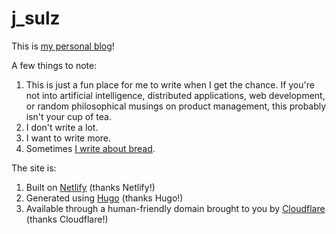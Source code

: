 # j_sulz

This is [my personal blog](https://www.jsulz.com/)!

A few things to note: 
1. This is just a fun place for me to write when I get the chance. If you're not into artificial intelligence, distributed applications, web development, or random philosophical musings on product management, this probably isn't your cup of tea.
2. I don't write a lot.
3. I want to write more.
4. Sometimes [I write about bread](https://www.jsulz.com/2020/03/19/not-everything-is-about-computers-sometimes-its-about-bread/).

The site is: 
1. Built on [Netlify](https://www.netlify.com/) (thanks Netlify!)
2. Generated using [Hugo](https://gohugo.io/) (thanks Hugo!)
3. Available through a human-friendly domain brought to you by [Cloudflare](https://www.cloudflare.com/) (thanks Cloudflare!)
